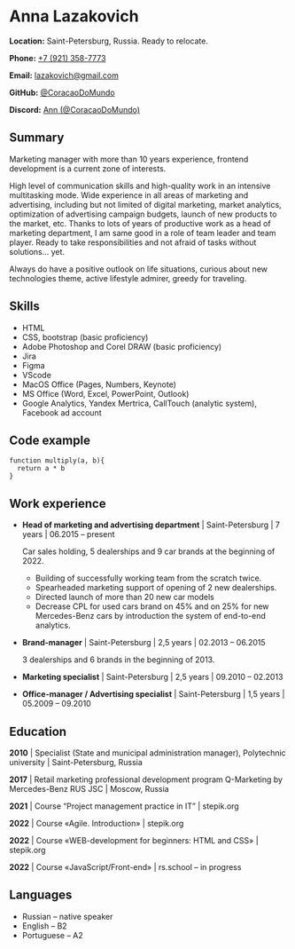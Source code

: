 # Anna Lazakovich



 
**Location:** Saint-Petersburg, Russia. Ready to relocate.

**Phone:** [+7 (921) 358-7773](tel:+79213587773)

**Email:** [lazakovich@gmail.com](mailto:lazakovich@gmail.com)

**GitHub:** [@CoracaoDoMundo](https://github.com/CoracaoDoMundo)

**Discord:** [Ann (@CoracaoDoMundo)](https://discordapp.com/users/980069745850204180/)
 
 
 
 
## Summary
 
 
Marketing manager with more than 10 years experience, frontend development is a current zone of interests. 

High level of  communication skills and high-quality work in an intensive multitasking mode. Wide experience in all areas of marketing and advertising, including but not limited of digital marketing, market analytics, optimization of advertising campaign budgets, launch of new products to the market, etc.
Thanks to lots of years of productive work as a head of marketing department, I am same good in a role of team leader and team player. Ready to take responsibilities and not afraid of tasks without solutions… yet.

Always do have a positive outlook on life situations, curious about new technologies theme, active lifestyle admirer, greedy for traveling.
 
 
## Skills
 
 
* HTML
* CSS, bootstrap (basic proficiency)
* Adobe Photoshop and Corel DRAW (basic proficiency)
* Jira
* Figma
* VScode
* MacOS Office (Pages, Numbers, Keynote)
* MS Office (Word, Excel, PowerPoint, Outlook)
* Google Analytics, Yandex Mertrica, CallTouch (analytic system), Facebook ad account
 
 
## Code example
 
 
```
function multiply(a, b){
  return a * b
}
```
 
 
## Work experience
 
 
* **Head of marketing and advertising department** | Saint-Petersburg | 7 years | 06.2015 – present

   Car sales holding, 5 dealerships and 9 car brands at the beginning of 2022.
 
    - Building of successfully working team from the scratch twice.
    - Spearheaded marketing support of opening of 2 new dealerships.
    - Directed launch of more than 20 new car models
    - Decrease CPL for used cars brand on 45% and on 25% for new Mercedes-Benz cars by introduction the system of end-to-end analytics.
 
* **Brand-manager** | Saint-Petersburg | 2,5 years | 02.2013 – 06.2015

   3 dealerships and 6 brands in the beginning of 2013.
 
* **Marketing specialist** | Saint-Petersburg | 2,5 years | 09.2010 – 02.2013
 
* **Office-manager / Advertising specialist** | Saint-Petersburg | 1,5 years | 05.2009 – 09.2010
 
 
## Education
 
 
**2010** | Specialist (State and municipal administration manager), Polytechnic university | Saint-Petersburg, Russia

**2017** | Retail marketing professional development program Q-Marketing by Mercedes-Benz RUS JSC | Moscow, Russia

**2021** | Course “Project management practice in IT” | stepik.org

**2022** | Course «Agile. Introduction» | stepik.org

**2022** | Course «WEB-development for beginners: HTML and CSS» | stepik.org

**2022** | Course «JavaScript/Front-end» | rs.school – in progress
 
 
## Languages
 
 
* Russian – native speaker
* English – B2
* Portuguese – A2
